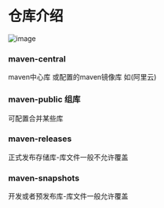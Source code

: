 # 仓库介绍
![image](images/11O5nwZ5tjVNcSgVac7YxZYB6wdHSfolMjmqF4JTpYs.png)

### maven-central
maven中心库 或配置的maven镜像库 如(阿里云)

### maven-public 组库
可配置合并某些库

### maven-releases
正式发布存储库-库文件一般不允许覆盖

### maven-snapshots
开发或者预发布库-库文件一般允许覆盖

